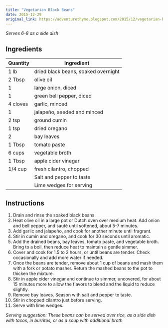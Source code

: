 ```yaml
---
title: "Vegetarian Black Beans"
date: 2015-12-29
original_link: https://adventurethyme.blogspot.com/2015/12/vegetarian-black-beans.html
---
```


_Serves 6-8 as a side dish_

## Ingredients


| Quantity | Ingredient |
| -------- | ---------- |
| 1 lb | dried black beans, soaked overnight |
| 2 Tbsp | olive oil |
| 1 | large onion, diced |
| 1 | green bell pepper, diced |
| 4 cloves | garlic, minced |
| 1 | jalapeño, seeded and minced |
| 2 tsp | ground cumin |
| 1 tsp | dried oregano |
| 2 | bay leaves |
| 1 Tbsp | tomato paste |
| 6 cups | vegetable broth |
| 1 Tbsp | apple cider vinegar |
| 1/4 cup | fresh cilantro, chopped |
| | Salt and pepper to taste |
| | Lime wedges for serving |

## Instructions


1. Drain and rinse the soaked black beans.
2. Heat olive oil in a large pot or Dutch oven over medium heat. Add onion and bell pepper, and sauté until softened, about 5-7 minutes.
3. Add garlic and jalapeño, and cook for another minute until fragrant.
4. Stir in cumin and oregano, and cook for 30 seconds until aromatic.
5. Add the drained beans, bay leaves, tomato paste, and vegetable broth. Bring to a boil, then reduce heat to maintain a gentle simmer.
6. Cover and cook for 1.5 to 2 hours, or until beans are tender. Check occasionally and add more water if needed.
7. Once the beans are tender, remove about 1 cup of beans and mash them with a fork or potato masher. Return the mashed beans to the pot to thicken the mixture.
8. Stir in apple cider vinegar and continue to simmer, uncovered, for about 15 minutes more to allow the flavors to blend and the liquid to reduce slightly.
9. Remove bay leaves. Season with salt and pepper to taste.
10. Stir in chopped cilantro just before serving.
11. Serve with lime wedges.

_Serving suggestion: These beans can be served over rice, as a side dish with tacos, in burritos, or as a soup with additional broth._
